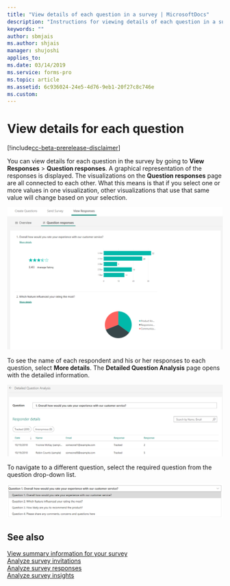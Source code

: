```yaml
---
title: "View details of each question in a survey | MicrosoftDocs"
description: "Instructions for viewing details of each question in a survey"
keywords: ""
author: sbmjais
ms.author: shjais
manager: shujoshi
applies_to: 
ms.date: 03/14/2019
ms.service: forms-pro
ms.topic: article
ms.assetid: 6c936024-24e5-4d76-9eb1-20f27c8c746e
ms.custom: 
---
```


# View details for each question

[!include[cc-beta-prerelease-disclaimer](includes/cc-beta-prerelease-disclaimer.md)]

You can view details for each question in the survey by going to **View Responses** &gt; **Question responses**. A graphical representation of the responses is displayed. The visualizations on the **Question responses** page are all connected to each other. What this means is that if you select one or more values in one visualization, other visualizations that use that same value will change based on your selection.

![Question responses summary](media/ques-responses.png "Question responses summary")

To see the name of each respondent and his or her responses to each question, select **More details**. The **Detailed Question Analysis** page opens with the detailed information.

![Detailed Question Analysis page](media/detail-ques-analysis.png "Detailed Question Analysis page")

To navigate to a different question, select the required question from the question drop-down list.

![Navigate to a different question](media/navigate-ques.png "Navigate to a different question")

## See also

[View summary information for your survey](view-summary-information.md)<br>
[Analyze survey invitations](analyze-survey-invitations.md)<br>
[Analyze survey responses](analyze-survey-responses.md)<br>
[Analyze survey insights](analyze-survey-insights.md)